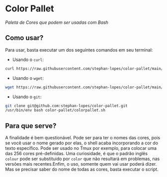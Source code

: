# Color Pallet
*Paleta de Cores que podem ser usadas com Bash*

## Como usar?
Para usar, basta executar um dos seguintes comandos em seu terminal: 

- Usando o `curl`:
```bash
curl https://raw.githubusercontent.com/stephan-lopes/color-pallet/main/colorpallet.sh | bash
```

- Usando o `wget`:
```bash
wget https://raw.githubusercontent.com/stephan-lopes/color-pallet/main/colorpallet.sh --output-document - | bash - 
```

- Usando o `git`:
```bash
git clone git@github.com:stephan-lopes/color-pallet.git
/usr/bin/env bash color-pallet/colorpallet.sh
```

## Para que serve?
A finalidade é bem questionável. Pode ser para ter o nomes das cores, pois se você usar o nome gerado por elas, o shell acaba incorporando a cor do texto específico. Pode ser usado no Tmux por exemplo, para colocar uma das 256 cores pré-definidas. Uma curiosidade, é que o padrão inglês `colour` pode ser substituido por `color` que não resultará em problemas, nas versões mais recentes.Enfim, o uso, somente quem vai usar poderá dizer. Mas se precisar saber do nome de todas as cores, basta executar o script.
